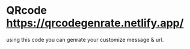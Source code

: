 # QRcode  https://qrcodegenrate.netlify.app/
using this code you can genrate your customize message & url.
